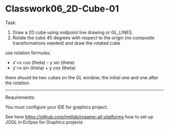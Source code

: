 # Classwork06_2D-Cube-01

Task:

1. Draw a 2D cube using midpoint line drawing or GL_LINES.
2. Rotate the cube 45 degrees with respect to the origin (no composite transformations needed) and draw the rotated cube

use rotation formulas:
- x'=x cos (theta) - y sin (theta)
- y'=x sin (theta) + y cos (theta)

there should be two cubes on the GL window; the initial one and one after the rotation.



--------------
Requirements: 

You must configure your IDE for graphics project.

See here https://github.com/imtilab/jogamp-all-platforms how to set up JOGL in Eclipse for Graphics projects
